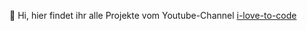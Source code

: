 👋 Hi, hier findet ihr alle Projekte vom Youtube-Channel [i-love-to-code](https://www.youtube.com/@i-love-2-code)

